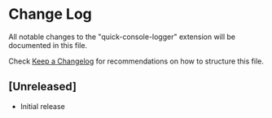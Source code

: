 # Change Log

All notable changes to the "quick-console-logger" extension will be documented in this file.

Check [Keep a Changelog](http://keepachangelog.com/) for recommendations on how to structure this file.

## [Unreleased]

- Initial release